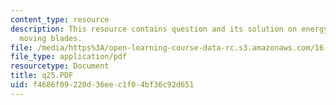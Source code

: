 ```yaml
---
content_type: resource
description: This resource contains question and its solution on energy exchange with
  moving blades.
file: /media/https%3A/open-learning-course-data-rc.s3.amazonaws.com/16-01-unified-engineering-i-ii-iii-iv-fall-2005-spring-2006/f4686f09220d36eec1f04bf36c92d651_q25.PDF
file_type: application/pdf
resourcetype: Document
title: q25.PDF
uid: f4686f09-220d-36ee-c1f0-4bf36c92d651
---
```

